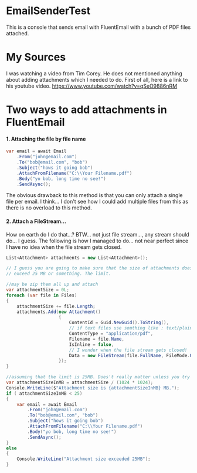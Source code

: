 # EmailSenderTest
This is a console that sends email with FluentEmail with a bunch of PDF files attached.

# My Sources
I was watching a video from Tim Corey. He does not mentioned anything about adding attachments which I needed to do. First of all, here is a link to his youtube video.
https://www.youtube.com/watch?v=qSeO9886nRM

# Two ways to add attachments in FluentEmail

#### 1. Attaching the file by file name

```c#
var email = await Email
    .From("john@email.com")
    .To("bob@email.com", "bob")
    .Subject("hows it going bob")
    .AttachFromFilename("C:\\Your Filename.pdf")
    .Body("yo bob, long time no see!")
    .SendAsync();
```

The obvious drawback to this method is that you can only attach a single file per email. I think... I don't see how I could add multiple files from this as there is no overload to this method.

#### 2. Attach a FileStream... 

   How on earth do I do that...? BTW... not just file stream..., any stream should do... I guess. The following is how I managed to do... not near perfect since I have no idea when the file stream gets closed.

   ```c#
   List<Attachment> attachments = new List<Attachment>();
   
   // I guess you are going to make sure that the size of attachments does not 
   // exceed 25 MB or something. The limit.
   
   //may be zip them all up and attach
   var attachmentSize = 0L;
   foreach (var file in Files)
   {
       attachmentSize += file.Length;
       attachments.Add(new Attachment()
                       {
                           ContentId = Guid.NewGuid().ToString(),
                           // if text files use somthing like : text/plain 
                           ContentType = "application/pdf", 
                           Filename = file.Name,
                           IsInline = false,
                           // I wonder when the file stream gets closed!
                           Data = new FileStream(file.FullName, FileMode.Open) 
                       });
   }
   
   //assuming that the limit is 25MB. Does't really matter unless you try to send a real one.
   var attachmentSizeInMB = attachmentSize / (1024 * 1024);
   Console.WriteLine($"Attachment size is {attachmentSizeInMB} MB.");
   if ( attachmentSizeInMB < 25)
   {
       var email = await Email
           .From("john@email.com")
           .To("bob@email.com", "bob")
           .Subject("hows it going bob")
           .AttachFromFilename("C:\\Your Filename.pdf")
           .Body("yo bob, long time no see!")
           .SendAsync();
   }
   else
   {
       Console.WriteLine("Attachment size exceeded 25MB");
   }
   ```

   

